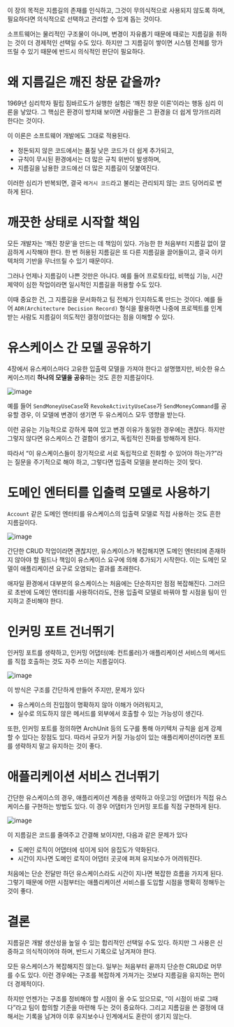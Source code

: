 이 장의 목적은 지름길의 존재를 인식하고, 그것이 무의식적으로 사용되지 않도록 하며, 필요하다면 의식적으로 선택하고 관리할 수 있게 돕는 것이다.

소프트웨어는 물리적인 구조물이 아니며, 변경이 자유롭기 때문에 때로는 지름길을 취하는 것이 더 경제적인 선택일 수도 있다. 하지만 그 지름길이 쌓이면 시스템 전체를 망가뜨릴 수 있기 때문에 반드시 의식적인 판단이 필요하다.

# **왜 지름길은 깨진 창문 같을까?**

1969년 심리학자 필립 짐바르도가 실행한 실험은 ‘깨진 창문 이론’이라는 행동 심리 이론을 낳았다. 그 핵심은 환경이 방치돼 보이면 사람들은 그 환경을 더 쉽게 망가뜨리려 한다는 것이다.

이 이론은 소프트웨어 개발에도 그대로 적용된다.

- 정돈되지 않은 코드에서는 품질 낮은 코드가 더 쉽게 추가되고,
- 규칙이 무시된 환경에서는 더 많은 규칙 위반이 발생하며,
- 지름길을 남용한 코드에선 더 많은 지름길이 덧붙여진다.

이러한 심리가 반복되면, 결국 `레거시 코드`라고 불리는 관리되지 않는 코드 덩어리로 변하게 된다.

# **깨끗한 상태로 시작할 책임**

모든 개발자는 ‘깨진 창문’을 만드는 데 책임이 있다. 가능한 한 처음부터 지름길 없이 깔끔하게 시작해야 한다. 한 번 허용된 지름길은 또 다른 지름길을 끌어들이고, 결국 아키텍처의 기반을 무너뜨릴 수 있기 때문이다.

그러나 언제나 지름길이 나쁜 것만은 아니다. 예를 들어 프로토타입, 비핵심 기능, 시간 제약이 심한 작업이라면 일시적인 지름길을 허용할 수도 있다.

이때 중요한 건, 그 지름길을 문서화하고 팀 전체가 인지하도록 만드는 것이다. 예를 들어 `ADR(Architecture Decision Record)` 형식을 활용하면 나중에 프로젝트를 인계받는 사람도 지름길이 의도적인 결정이었다는 점을 이해할 수 있다.

# **유스케이스 간 모델 공유하기**

4장에서 유스케이스마다 고유한 입출력 모델을 가져야 한다고 설명했지만, 비슷한 유스케이스끼리 **하나의 모델을 공유**하는 것도 흔한 지름길이다.

![image](https://github.com/user-attachments/assets/4d64f8d5-4d04-46ff-9e95-bafe82435f6b)


예를 들어 `SendMoneyUseCase`와 `RevokeActivityUseCase`가 `SendMoneyCommand`를 공유할 경우, 이 모델에 변경이 생기면 두 유스케이스 모두 영향을 받는다.

이런 공유는 기능적으로 강하게 묶여 있고 변경 이유가 동일한 경우에는 괜찮다. 하지만 그렇지 않다면 유스케이스 간 결합이 생기고, 독립적인 진화를 방해하게 된다.

따라서 “이 유스케이스들이 장기적으로 서로 독립적으로 진화할 수 있어야 하는가?”라는 질문을 주기적으로 해야 하고, 그렇다면 입출력 모델을 분리하는 것이 맞다.

# 도메인 엔터티를 입출력 모델로 사용하기

`Account` 같은 도메인 엔터티를 유스케이스의 입출력 모델로 직접 사용하는 것도 흔한 지름길이다.

![image](https://github.com/user-attachments/assets/adc3d2e6-dcb0-46f7-9186-55c41a741206)


간단한 CRUD 작업이라면 괜찮지만, 유스케이스가 복잡해지면 도메인 엔터티에 존재하지 않아야 할 필드나 책임이 유스케이스 요구에 의해 추가되기 시작한다. 이는 도메인 모델이 애플리케이션 요구로 오염되는 결과를 초래한다.

애자일 환경에서 대부분의 유스케이스는 처음에는 단순하지만 점점 복잡해진다. 그러므로 초반에 도메인 엔터티를 사용하더라도, 전용 입출력 모델로 바꿔야 할 시점을 팀이 인지하고 준비해야 한다.

# 인커밍 포트 건너뛰기

인커밍 포트를 생략하고, 인커밍 어댑터(예: 컨트롤러)가 애플리케이션 서비스의 메서드를 직접 호출하는 것도 자주 쓰이는 지름길이다.

![image](https://github.com/user-attachments/assets/492d90c4-da8b-4464-9ed1-a20f3c9ab6de)


이 방식은 구조를 간단하게 만들어 주지만, 문제가 있다

- 유스케이스의 진입점이 명확하지 않아 이해가 어려워지고,
- 실수로 의도하지 않은 메서드를 외부에서 호출할 수 있는 가능성이 생긴다.

또한, 인커밍 포트를 정의하면 ArchUnit 등의 도구를 통해 아키텍처 규칙을 쉽게 강제할 수 있다는 장점도 있다. 따라서 규모가 커질 가능성이 있는 애플리케이션이라면 포트를 생략하지 말고 유지하는 것이 좋다.

# 애플리케이션 서비스 건너뛰기

간단한 유스케이스의 경우, 애플리케이션 계층을 생략하고 아웃고잉 어댑터가 직접 유스케이스를 구현하는 방법도 있다. 이 경우 어댑터가 인커밍 포트를 직접 구현하게 된다.

![image](https://github.com/user-attachments/assets/b4197927-4d51-400c-be51-0f7c542ad132)


이 지름길은 코드를 줄여주고 간결해 보이지만, 다음과 같은 문제가 있다

- 도메인 로직이 어댑터에 섞이게 되어 응집도가 약화된다.
- 시간이 지나면 도메인 로직이 어댑터 곳곳에 퍼져 유지보수가 어려워진다.

처음에는 단순 전달만 하던 유스케이스라도 시간이 지나면 복잡한 흐름을 가지게 된다. 그렇기 때문에 어떤 시점부터는 애플리케이션 서비스를 도입할 시점을 명확히 정해두는 것이 좋다.

# 결론

지름길은 개발 생산성을 높일 수 있는 합리적인 선택일 수도 있다. 하지만 그 사용은 신중하고 의식적이어야 하며, 반드시 기록으로 남겨져야 한다.

모든 유스케이스가 복잡해지진 않는다. 일부는 처음부터 끝까지 단순한 CRUD로 머무를 수도 있다. 이런 경우에는 구조를 복잡하게 가져가는 것보다 지름길을 유지하는 편이 더 경제적이다.

하지만 언젠가는 구조를 정비해야 할 시점이 올 수도 있으므로, “이 시점이 바로 그때다”라고 팀이 합의할 기준을 마련해 두는 것이 중요하다. 그리고 지름길을 쓴 결정에 대해서는 기록을 남겨야 이후 유지보수나 인계에서도 혼란이 생기지 않는다.
